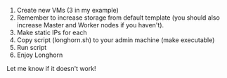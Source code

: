 1. Create new VMs (3 in my example)
2. Remember to increase storage from default template (you should also increase Master and Worker nodes if you haven't).
3. Make static IPs for each
4. Copy script (longhorn.sh) to your admin machine (make executable)
5. Run script
6. Enjoy Longhorn

Let me know if it doesn't work!
